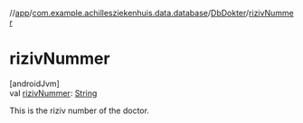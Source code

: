 //[app](../../../index.md)/[com.example.achillesziekenhuis.data.database](../index.md)/[DbDokter](index.md)/[rizivNummer](riziv-nummer.md)

# rizivNummer

[androidJvm]\
val [rizivNummer](riziv-nummer.md): [String](https://kotlinlang.org/api/latest/jvm/stdlib/kotlin/-string/index.html)

This is the riziv number of the doctor.
